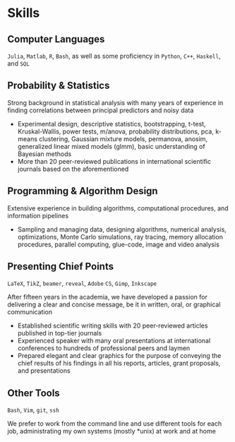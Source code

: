 # Skills
## Computer Languages
`Julia`, `Matlab`, `R`, `Bash`, as well as some proficiency in `Python`, `C++`, `Haskell`, and `SQL`
## Probability & Statistics
Strong background in statistical analysis with many years of experience in finding correlations between principal predictors and noisy data
* Experimental design, descriptive statistics, bootstrapping, t-test, Kruskal-Wallis, power tests, m/anova, probability distributions, pca, k-means clustering, Gaussian mixture models, permanova, anosim, generalized linear mixed models (glmm), basic understanding of Bayesian methods
* More than 20 peer-reviewed publications in international scientific journals based on the aforementioned
## Programming & Algorithm Design
Extensive experience in building algorithms, computational procedures, and information pipelines
* Sampling and managing data, designing algorithms, numerical analysis, optimizations, Monte Carlo simulations, ray tracing, memory allocation procedures, parallel computing, glue-code, image and video analysis
## Presenting Chief Points
`LaTeX`, `TikZ`, `beamer`, `reveal`, `Adobe` `CS`, `Gimp`, `Inkscape`

After fifteen years in the academia, we have developed a passion for delivering a clear and concise message, be it in written, oral, or graphical communication
* Established scientific writing skills with 20 peer-reviewed articles published in top-tier journals
* Experienced speaker with many oral presentations at international conferences to hundreds of professional peers and laymen
* Prepared elegant and clear graphics for the purpose of conveying the chief results of his findings in all his reports, articles, grant proposals, and presentations
## Other Tools
`Bash`, `Vim`, `git`, `ssh`

We prefer to work from the command line and use different tools for each job, administrating my own systems (mostly \*unix) at work and at home
